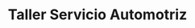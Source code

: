 ---
title: "Taller Servicio Automotriz"
url: /san-miguel/taller-servicio-automotriz/
shop: Autowerkstatt
---